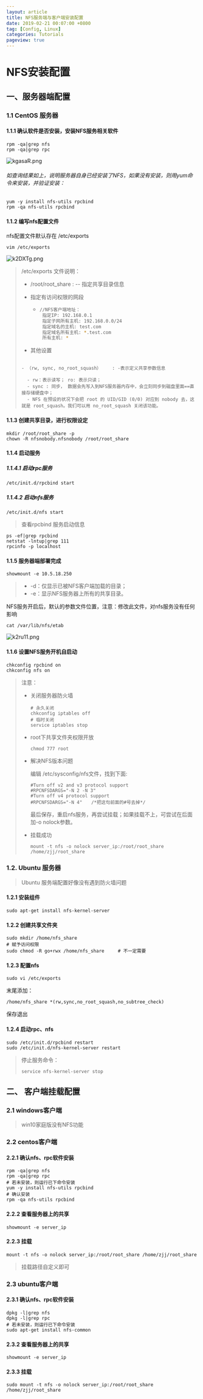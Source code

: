 ```yaml
---
layout: article
title: NFS服务端与客户端安装配置
date: 2019-02-21 00:07:00 +0800
tag: [Config, Linux]
categories: Tutorials
pageview: true
---
```






# NFS安装配置

## 一、服务器端配置

### 1.1 CentOS 服务器

#### 1.1.1 确认软件是否安装，安装NFS服务相关软件

```
rpm -qa|grep nfs
rpm -qa|grep rpc
```

![kgasaR.png](https://s2.ax1x.com/2019/02/19/kgasaR.png)

###### 如查询结果如上，说明服务器自身已经安装了NFS，如果没有安装，则用yum命令来安装，并验证安装：

```
yum -y install nfs-utils rpcbind
rpm -qa nfs-utils rpcbind
```



####  1.1.2 编写nfs配置文件

nfs配置文件默认存在 /etc/exports

```
vim /etc/exports
```

![k2DXTg.png](https://s2.ax1x.com/2019/02/20/k2DXTg.png)

> /etc/exports 文件说明：
>
> - /root/root_share	: -- 指定共享目录信息
>
> - 指定有访问权限的网段 
>
>   - ```bash
>     //NFS客户端地址：
>      指定IP: 192.168.0.1
>      指定子网所有主机: 192.168.0.0/24
>      指定域名的主机: test.com
>      指定域名所有主机: *.test.com
>      所有主机: *
>     ```
>
> - 其他设置
> ```
> 
> - （rw, sync, no_root_squash）    : -表示定义共享参数信息
> 
>   - rw：表示读写； ro: 表示只读；
>   - sync : 同步， 数据会先写入到NFS服务器内存中，会立刻同步到磁盘里面==直接存储硬盘中；
>   - NFS 在预设的状况下会把 root 的 UID/GID (0/0) 对应到 nobody 去，这就是 root_squash。我们可以用 no_root_squash 关闭该功能。
> ```



####  1.1.3 创建共享目录，进行权限设定

```
mkdir /root/root_share -p
chown -R nfsnobody.nfsnobody /root/root_share
```



####  1.1.4 启动服务

##### 1.1.4.1 启动rpc服务

```
/etc/init.d/rpcbind start
```

#####  1.1.4.2 启动nfs服务

```
/etc/init.d/nfs start
```

> 查看rpcbind 服务启动信息

```
ps -ef|grep rpcbind
netstat -lntup|grep 111
rpcinfo -p localhost
```



####   1.1.5 服务器端部署完成

```
showmount -e 10.5.18.250	
```

> - -d：仅显示已被NFS客户端加载的目录；
> - -e：显示NFS服务器上所有的共享目录。

NFS服务开启后，默认的参数文件位置，注意：修改此文件，对nfs服务没有任何影响

```
cat /var/lib/nfs/etab
```

![k2ru11.png](https://s2.ax1x.com/2019/02/20/k2ru11.png)



####  1.1.6 设置NFS服务开机自启动

```
chkconfig rpcbind on
chkconfig nfs on
```

> 注意：
>
> - 关闭服务器防火墙
>
>   ```
>   # 永久关闭
>   chkconfig iptables off
>   # 临时关闭
>   service iptables stop
>   ```
>
> - root下共享文件夹权限开放
>
>   ```
>   chmod 777 root
>   ```
>
> - 解决NFS版本问题
>
>   编辑 /etc/sysconfig/nfs文件，找到下面:
>
>   ```
>   #Turn off v2 and v3 protocol support 
>   #RPCNFSDARGS="-N 2 -N 3" 
>   #Turn off v4 protocol support 
>   #RPCNFSDARGS="-N 4"　　/*把这句前面的#号去掉*/
>   ```
>
>   最后保存，重启nfs服务，再尝试挂载；如果挂载不上，可尝试在后面加-o nolock参数。
>
> - 挂载成功
>
>   ```
>   mount -t nfs -o nolock server_ip:/root/root_share /home/zjj/root_share
>   ```





### 1.2. Ubuntu 服务器

> Ubuntu 服务端配置好像没有遇到防火墙问题

####   1.2.1 安装组件

```
sudo apt-get install nfs-kernel-server
```

####  1.2.2 创建共享文件夹

```
sudo mkdir /home/nfs_share
# 赋予访问权限
sudo chmod -R go+rwx /home/nfs_share     # 不一定需要
```

####  1.2.3 配置nfs

```
sudo vi /etc/exports 
```

末尾添加：

```
/home/nfs_share *(rw,sync,no_root_squash,no_subtree_check)
```

保存退出

####  1.2.4 启动rpc、nfs

```
sudo /etc/init.d/rpcbind restart
sudo /etc/init.d/nfs-kernel-server restart
```

> 停止服务命令：
>
> ```
> service nfs-kernel-server stop
> ```







## 二、 客户端挂载配置

###  2.1 windows客户端

> win10家庭版没有NFS功能



###  2.2 centos客户端

#### 2.2.1 确认nfs、rpc软件安装

```
rpm -qa|grep nfs
rpm -qa|grep rpc
# 若未安装，则运行已下命令安装
yum -y install nfs-utils rpcbind
# 确认安装
rpm -qa nfs-utils rpcbind
```

####  2.2.2 查看服务器上的共享

```
showmount -e server_ip
```

####  2.2.3 挂载

```
mount -t nfs -o nolock server_ip:/root/root_share /home/zjj/root_share
```

> 挂载路径自定义即可



### 2.3 ubuntu客户端

#### 2.3.1 确认nfs、rpc软件安装

```
dpkg -l|grep nfs
dpkg -l|grep rpc
# 若未安装，则运行已下命令安装
sudo apt-get install nfs-common
```

####  2.3.2 查看服务器上的共享

```
showmount -e server_ip
```

####  2.3.3 挂载

```
sudo mount -t nfs -o nolock server_ip:/root/root_share /home/zjj/root_share
```

